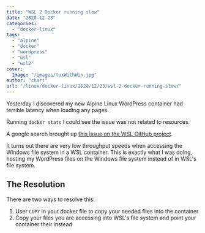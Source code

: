 ```yaml
---
title: "WSL 2 Docker running slow"
date: "2020-12-23"
categories: 
  - "docker-linux"
tags: 
  - "alpine"
  - "docker"
  - "wordpress"
  - "wsl"
  - "wsl2"
cover:
  Image: "/images/tuxWithWin.jpg"
author: "chart"
url: "/linux/docker-linux/2020/12/23/wsl-2-docker-running-slow/"
---
```


Yesterday I discovered my new Alpine Linux WordPress container had terrible latency when loading any pages.

Running `docker stats` I could see the issue was not related to resources.

A google search brought up [this issue on the WSL GitHub project](https://github.com/microsoft/WSL/issues/4387).

It turns out there are very low throughput speeds when accessing the Windows file system in a WSL container. This is exactly what I was doing, hosting my WordPress files on the Windows file system instead of in WSL's file system.

## The Resolution

There are two ways to resolve this:

1. User `COPY` in your docker file to copy your needed files into the container
2. Copy your files you are accessing into WSL's file system and point your container their instead
